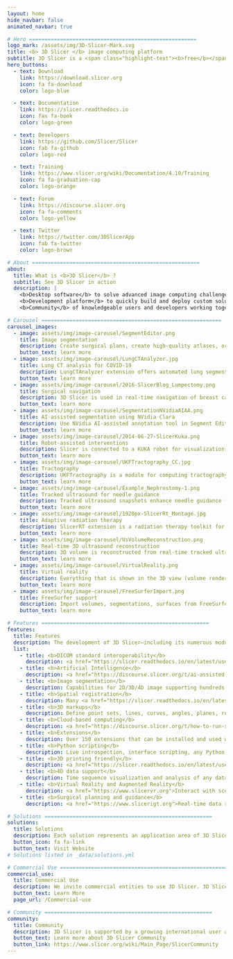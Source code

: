 ```yaml
---
layout: home
hide_navbar: false
animated_navbar: true

# Hero ======================================================
logo_mark: /assets/img/3D-Slicer-Mark.svg
title: <b> 3D Slicer </b> image computing platform
subtitle: 3D Slicer is a <span class="highlight-text"><b>free</b></span>, <span class="highlight-text"><b>open source</b></span> and <span class="highlight-text"><b>multi-platform</b></span> software package widely used for medical, biomedical, and related imaging research.
hero_buttons:
  - text: Download
    link: https://download.slicer.org
    icon: fa fa-download
    color: logo-blue

  - text: Documentation
    link: https://slicer.readthedocs.io
    icon: fas fa-book
    color: logo-green

  - text: Developers
    link: https://github.com/Slicer/Slicer
    icon: fab fa-github
    color: logo-red

  - text: Training
    link: https://www.slicer.org/wiki/Documentation/4.10/Training
    icon: fa fa-graduation-cap
    color: logo-orange

  - text: Forum
    link: https://discourse.slicer.org
    icon: fa fa-comments
    color: logo-yellow

  - text: Twitter
    link: https://twitter.com/3DSlicerApp
    icon: fab fa-twitter
    color: logo-brown

# About ======================================================
about:
  title: What is <b>3D Slicer</b> ?
  subtitle: See 3D Slicer in action
  description: |
    <b>Desktop software</b> to solve advanced image computing challenges with a focus on clinical and biomedical applications.<br>
    <b>Development platform</b> to quickly build and deploy custom solutions for research and commercial products, using free, open source software.<br>
    <b>Community</b> of knowledgeable users and developers working together to improve medical computing.

# Carousel ==========================================================
carousel_images:
  - image: assets/img/image-carousel/SegmentEditor.png
    title: Image segmentation
    description: Create surgical plans, create high-quality atlases, or training data sets for deep learning using the Segment Editor module. <a href="https://slicer.readthedocs.io/en/latest/user_guide/image_segmentation.html"> learn more > </a>
    button_text: learn more
  - image: assets/img/image-carousel/LungCTAnalyzer.jpg
    title: Lung CT analysis for COVID-19
    description: LungCTAnalyzer extension offers automated lung segmentation and quantative analysis for COVID-19 cases.<a href="https://youtu.be/fpLxm7uAvZQ"> video > </a> <a href="https://discourse.slicer.org/t/15006"> learn more > </a>
    button_text: learn more
  - image: assets/img/image-carousel/2016-SlicerBlog_Lumpectomy.png
    title: Surgical navigation
    description: 3D Slicer is used in real-time navigation of breast cancer surgery. <a href="https://youtu.be/90l0T1ADe_Y">video > </a> <a href="http://perk.cs.queensu.ca/sites/perkd7.cs.queensu.ca/files/Ungi2015b.pdf"> journal article > </a> <a href="http://www.slicerigt.org/wp/breast-cancer-surgery/"> learn more > </a>
    button_text: learn more
  - image: assets/img/image-carousel/SegmentationNVidiaAIAA.png
    title: AI-assisted segmentation using NVidia Clara
    description: Use NVidia AI-assisted annotation tool in Segment Editor to automatically segment anatomical structures using pre-trained models. <a href="https://youtu.be/ucnvE16pkmI?t=23"> video > </a> <a href="https://discourse.slicer.org/t/ai-assisted-segmentation-extension/9536"> learn more > </a>
    button_text: learn more
  - image: assets/img/image-carousel/2014-06-27-SlicerKuka.png
    title: Robot-assisted interventions
    description: Slicer is connected to a KUKA robot for visualization of 3D models of the robot, the anatomy, and the workspace. Demo at CARS 2014 in Fukuoka, Japan.The system is originally developed at NA-MIC Summer Project Week. <a href="https://www.na-mic.org/wiki/2013_Summer_Project_Week:kukarobot"> learn more > </a>
    button_text: learn more
  - image: assets/img/image-carousel/UKFTractography_CC.jpg
    title: Tractography
    description: UKFTractography is a module for computing tractography of DWI images using an unscented Kalman filter. Because of its 2-tensor algorithm, it is able to model fiber crossings and capture many more fibers than a single tensor algorithm. <a href="https://www.slicer.org/wiki/Documentation/Nightly/Modules/UKFTractography"> learn more > </a>
    button_text: learn more
  - image: assets/img/image-carousel/Example_Nephrostomy-1.png
    title: Tracked ultrasound for needle guidance
    description: Tracked ultrasound snapshots enhance needle guidance for percutaneous renal access. <a href="https://youtu.be/BZ2OsMOnXlk"> video > </a> <a href="http://www.slicerigt.org/wp/tracked-ultrasound-snapshots-enhance-needle-guidance-for-percutaneous-renal-access/"> learn more > </a>
    button_text: learn more
  - image: assets/img/image-carousel/1920px-SlicerRt_Montage.jpg
    title: Adaptive radiation therapy
    description: SlicerRT extension is a radiation therapy toolkit for 3D Slicer, containing DICOM RT import/export, visualization, and analysis. <a href="http://slicerrt.github.io/"> learn more > </a>
    button_text: learn more
  - image: assets/img/image-carousel/UsVolumeReconstruction.png
    title: Real-time 3D ultrasound reconstruction
    description: 3D volume is reconstructed from real-time tracked ultrasound using SlicerIGT and SlicerIGSIO extensions <a href="https://youtu.be/2vXeJxYFou4?t=131"> video > </a> <a href="https://www.slicerigt.org"> learn more > </a>
    button_text: learn more
  - image: assets/img/image-carousel/VirtualReality.png
    title: Virtual reality
    description: Everything that is shown in the 3D view (volume rendering, real-time surgical navigation, tractography, etc.) can be displayed and interacted with in virtual reality using SlicerVR extension. <a href="https://youtu.be/F_UBoE4FaoY"> video > </a> <a href="https://www.slicervr.org"> learn more > </a>
    button_text: learn more
  - image: assets/img/image-carousel/FreeSurferImport.png
    title: FreeSurfer support
    description: Import volumes, segmentations, surfaces from FreeSurfer then edit and analyze them. <a href="https://youtu.be/v0rGbno4h2M?t=27"> video > </a> <a href="https://discourse.slicer.org/t/12751"> learn more > </a>
    button_text: learn more

# Features ======================================================
features:
  title: Features
  description: The development of 3D Slicer—including its numerous modules, extensions, datasets, pull requests, patches, issues reports, suggestions—is made possible by users, developers, contributors and commercial partners around the world. The National Institutes of Health(NIH) of the USA has been a major contributor through a variety of competitive grants and contracts. See more information about funding sources <a href="https://slicer.readthedocs.io/en/latest/user_guide/about.html#funding-sources">here</a>.
  list:
    - title: <b>DICOM standard interoperability</b>
      description: <a href="https://slicer.readthedocs.io/en/latest/user_guide/modules/dicom.html">DICOM import and export, DICOMweb and classic DIMSE networking.</a> Support of a wide range of DICOM information objects, such as 2D, 3D, 4D images, segmentation objects, registration objects, structured reports, parametric maps, RT structure sets, RT plans, RT images, RT dose maps.
    - title: <b>Artificial Intelligence</b>
      description: <a href="https://discourse.slicer.org/t/ai-assisted-segmentation-extension/9536">NVidia Clara AI-based automatic segmentation</a>, <a href="https://slicer.readthedocs.io/en/latest/user_guide/image_segmentation.html">segmentation tools</a> for ground truth training data generation, <a href="https://www.slicer.org/wiki/Documentation/Nightly/Modules/DeepInfer">DeepInfer extension</a> for Deep Learning, Tensorflow and MONAI compatibility.
    - title: <b>Image segmentation</b>
      description: Capabilities for 2D/3D/4D image supporting hundreds of segments per image using <a href="https://slicer.readthedocs.io/en/latest/user_guide/image_segmentation.html">Segment Editor</a>.
    - title: <b>Spatial registration</b>
      description: Many <a href="https://slicer.readthedocs.io/en/latest/user_guide/registration.html">tools for manual and automatic registration</a> for images, image sequences, and models.
    - title: <b>3D markups</b>
      description: Define point sets, lines, curves, angles, planes, region of interests and use them for measurements or as inputs in various software modules using <a href="https://slicer.readthedocs.io/en/latest/user_guide/modules/markups.html">Markups module</a>.
    - title: <b>Cloud-based computing</b>
      description: <a href="https://discourse.slicer.org/t/how-to-run-slicer-on-the-cloud-and-access-in-a-web-browser/16401">3D Slicer in web browser</a>, <a href="https://github.com/Slicer/SlicerDocker">Docker container</a>, or <a href="https://discourse.slicer.org/t/run-slicer-in-your-web-browser-as-a-jupyter-notebook-or-as-a-full-application/11569">Jupyter notebook kernel</a>. <b><a href="https://mybinder.org/v2/gh/Slicer/SlicerNotebooks/master?filepath=SlicerWeb.ipynb">Click here to run Slicer in your web browser now</a></b> (using free Binder service, may take 1-2 minutes to start).
    - title: <b>Extensions</b>
      description: Over 150 extensions that can be installed and used with the application using the <a href="https://slicer.readthedocs.io/en/latest/user_guide/extensions_manager.html">3D Slicer App Store</a>.
    - title: <b>Python scripting</b>
      description: Live introspection, interface scripting, any Python 3 packages can be installed. <a href="https://www.slicer.org/wiki/Documentation/Nightly/Training#PerkLab.27s_Slicer_bootcamp_training_materials">Tutorials.</a>
    - title: <b>3D printing friendly</b>
      description: <a href="https://slicer.readthedocs.io/en/latest/user_guide/modules/segmentations.html#export-segmentation-to-model-surface-mesh-file">3D-printable mesh export</a>, <a href="https://github.com/SlicerFab/SlicerFab">voxel printing support</a>.
    - title: <b>4D data support</b>
      description: Time sequence visualization and analysis of any data types (volumes, models, segmentations, markups, etc.).
    - title: <b>Virtual Reality and Augmented Reality</b>
      description: <a href="https://www.slicervr.org">Interact with scenes in HTC, Oculus, Windows Mixed Reality systems</a>. Export data to HoloLens.
    - title: <b>Surgical planning and guidance</b>
      description: <a href="https://www.slicerigt.org">Real-time data recording, analysis and replay from surgical navigation systems, ultrasound scanners cameras and trackers, OpenIGTLink connection with trackers, scanners</a>.

# Solutions ======================================================
solutions:
  title: Solutions
  description: Each solution represents an application area of 3D Slicer, which may include collection of extensions, tutorials, forum sub-communities, and even custom software distributions tailored to the needs of a specific community. Custom distributions can provide self-contained, end-to-end implementation of specific workflows with simplified user interface.
  button_icon: fa fa-link
  button_text: Visit Website
# Solutions listed in _data/solutions.yml

# Commercial Use ======================================================
commercial_use:
  title: Commercial Use
  description: We invite commercial entities to use 3D Slicer. 3D Slicer is a Free Open Source Software distributed under a BSD style license.<br> The license does not impose restrictions on the use of the software. For details, please see the <a href="https://www.slicer.org/wiki/License">3D Slicer Software License Agreement</a>.<br> Learn more about our commercial partners and 3D Slicer based products and product prototypes.
  button_text: Learn More
  page_url: /Commercial-use

# Community ======================================================
community:
  title: Community
  description: 3D Slicer is supported by a growing international user and developer community. <br> Visit the <a href="https://discourse.slicer.org">3D Slicer Forum</a> to connect with community members.<br> To acknowledge 3D Slicer as a platform, please see <a href="https://www.slicer.org/wiki/CitingSlicer">Citing Slicer</a>.
  button_text: Learn more about 3D Slicer Community
  button_link: https://www.slicer.org/wiki/Main_Page/SlicerCommunity
---
```

